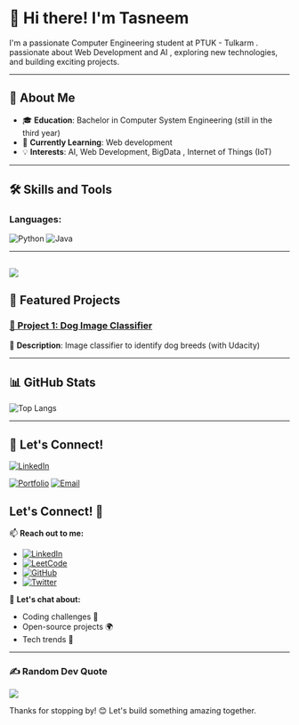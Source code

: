 # 👋 Hi there! I'm Tasneem 

I'm a passionate Computer Engineering student at PTUK - Tulkarm .  passionate about Web Development and AI , exploring new technologies, and building exciting projects.

---

## 🚀 About Me

- 🎓 **Education**: Bachelor in Computer System Engineering (still in the third year)
- 🌱 **Currently Learning**: Web development
- 💡 **Interests**: AI, Web Development, BigData , Internet of Things (IoT)

---

## 🛠️ Skills and Tools

### **Languages**:
![Python](https://img.shields.io/badge/-Python-3776AB?logo=python&logoColor=white)
![Java](https://img.shields.io/badge/-Java-007396?logo=java&logoColor=white)

---
[![](https://visitcount.itsvg.in/api?id=TasneemJarrar&icon=0&color=0)](https://visitcount.itsvg.in)
---

## 📂 Featured Projects

### [📌 Project 1: Dog Image Classifier]([project-link](https://github.com/smilling79/Dog-Image-Classifier))
🚀 **Description**: Image classifier to identify dog breeds (with Udacity)


---

## 📊 GitHub Stats
![Top Langs](https://github-readme-stats.vercel.app/api/top-langs/?username=yourusername&layout=compact&theme=radical)

---

## 🤝 Let's Connect!
[![LinkedIn](https://img.shields.io/badge/LinkedIn-0077B5?style=for-the-badge&logo=linkedin&logoColor=white)](https://linkedin.com/in/tasneem-jarrar-91440b279)


[![Portfolio](https://img.shields.io/badge/-Portfolio-000?logo=browserstack&logoColor=white)]([https://yourportfolio.com](https://github.com/smilling79))  
[![Email](https://img.shields.io/badge/-Email-D14836?logo=gmail&logoColor=white)](mailto:tjarrar07@gmail.com)





## Let's Connect! 🚀

📫 **Reach out to me:**  
- [![LinkedIn](https://img.shields.io/badge/LinkedIn-Connect-blue?style=flat-square&logo=linkedin&logoColor=white)](https://linkedin.com/in/tasneem-jarrar-91440b279)  
- [![LeetCode](https://img.shields.io/badge/LeetCode-Solve_Problems-orange?style=flat-square&logo=leetcode&logoColor=black)](https://leetcode.com/yourprofile)  
- [![GitHub](https://img.shields.io/badge/GitHub-Follow_Me-black?style=flat-square&logo=github&logoColor=white)](https://github.com/yourusername)  
- [![Twitter](https://img.shields.io/badge/Twitter-Tweet_At_Me-blue?style=flat-square&logo=twitter&logoColor=white)](https://twitter.com/yourhandle)  

💬 **Let's chat about:**  
- Coding challenges 🧠  
- Open-source projects 🌍  
- Tech trends 🚀  

---



### ✍️ Random Dev Quote
![](https://quotes-github-readme.vercel.app/api?type=horizontal&theme=radical)



Thanks for stopping by! 😊 Let's build something amazing together.
